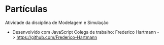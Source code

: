 # Partículas
Atividade da disciplina de Modelagem e Simulação
- Desenvolvido com JavaScript
Colega de trabalho: Frederico Hartmann -> https://github.com/Frederico-Hartmann
